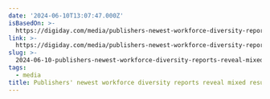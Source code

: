```yaml
---
date: '2024-06-10T13:07:47.000Z'
isBasedOn: >-
  https://digiday.com/media/publishers-newest-workforce-diversity-reports-reveal-mixed-results-in-efforts-to-diversify-newsrooms/
link: >-
  https://digiday.com/media/publishers-newest-workforce-diversity-reports-reveal-mixed-results-in-efforts-to-diversify-newsrooms/
slug: >-
  2024-06-10-publishers-newest-workforce-diversity-reports-reveal-mixed-results-in-effo
tags:
  - media
title: Publishers' newest workforce diversity reports reveal mixed results in effo
---
```

 
